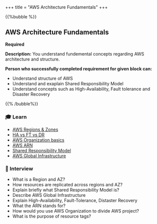 +++
title = "AWS Architecture Fundamentals"
+++

{{%bubble %}}

## AWS Architecture Fundamentals

**Required**

**Description:** You understand fundemental concepts regarding AWS architecture and structure.

**Person who successfully completed requirement for given block can:**

- Understand structure of AWS
- Understand and exaplain Shared Responsibility Model
- Understand concepts such as High-Availability, Fault tolerance and Disaster Recovery

{{% /bubble%}}

### 🎓 Learn
- [AWS Regions & Zones](https://docs.aws.amazon.com/AWSEC2latest/UserGuide/using-regions-availability-zones.html)
- [HA vs FT vs DR](https://www.lunavi.com/blog/high-availability-vs-fault-tolerance-vs-disaster-recovery)
- [AWS Organization basics](https://docs.aws.amazon.com/organizations/latest/userguide/orgs_getting-started_concepts.html)
- [AWS ARN](https://docs.aws.amazon.com/general/latest/gr/aws-arns-and-namespaces.html)
- [Shared Responsibility Model](https://aws.amazon.com/compliance/shared-responsibility-model/)
- [AWS Global Infrastructure](https://aws.amazon.com/about-aws/global-infrastructure/)

### 🎤 Interview
- What is a Region and AZ?
- How resources are replicated across regions and AZ?
- Explain briefly what Shared Responsibility Model is?
- Describe AWS Global Infrastructure
- Explain High-Availability, Fault-Tolerance, Distaster Recovery
- What the ARN stands for?
- How would you use AWS Organization to divide AWS project?
- What is the purpose of resource tags?
